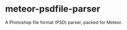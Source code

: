meteor-psdfile-parser
=====================

A Photoshop file format (PSD) parser, packed for Meteor.
